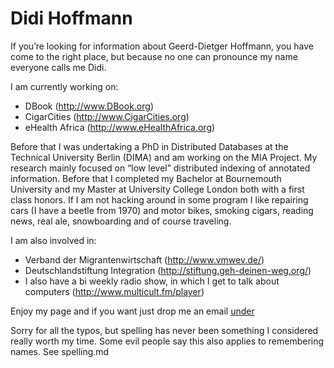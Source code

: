 # Didi Hoffmann


If you’re looking for information about Geerd-Dietger Hoffmann, you have come to the right place, but because no one can pronounce my name everyone calls me Didi.

I am currently working on:

- DBook (http://www.DBook.org)
- CigarCities (http://www.CigarCities.org)
- eHealth Africa (http://www.eHealthAfrica.org)

Before that I was undertaking a PhD in Distributed Databases at the Technical University Berlin (DIMA) and am working on the MIA Project. My research mainly focused on “low level” distributed indexing of annotated information. Before that I completed my Bachelor at Bournemouth University and my Master at University College London both with a first class honors. If I am not hacking around in some program I like repairing cars (I have a beetle from 1970) and motor bikes, smoking cigars, reading news, real ale, snowboarding and of course traveling.

I am also involved in:

- Verband der Migrantenwirtschaft (http://www.vmwev.de/)
- Deutschlandstiftung Integration (http://stiftung.geh-deinen-weg.org/)
- I also have a bi weekly radio show, in which I get to talk about computers (http://www.multicult.fm/player)

Enjoy my page and if you want just drop me an email [under](contact.md)

Sorry for all the typos, but spelling has never been something I considered really worth my time. Some evil people say this also applies to remembering names. See spelling.md
